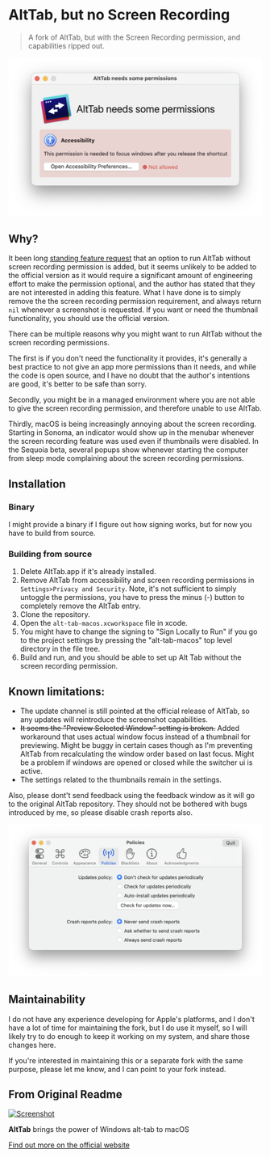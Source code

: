 # AltTab, but no Screen Recording

> A fork of AltTab, but with the Screen Recording permission, and capabilities ripped out. 

![Preview of alt tab without screen recording permission](docs/public/readme/preview.png)


## Why? 

It been long [standing feature request](https://github.com/lwouis/alt-tab-macos/issues/1082) that an option to run AltTab without screen recording permission is added, but it seems unlikely to be added to the official version as it would require a significant amount of engineering effort to make the permission optional, and the author has stated that they are not interested in adding this feature. What I have done is to simply remove the the screen recording permission requirement, and always return `nil` whenever a screenshot is requested. If you want or need the thumbnail functionality, you should use the official version.

There can be multiple reasons why you might want to run AltTab without the screen recording permissions. 

The first is if you don't need the functionality it provides, it's generally a best practice to not give an app more permissions than it needs, and while the code is open source, and I have no doubt that the author's intentions are good, it's better to be safe than sorry.

Secondly, you might be in a managed environment where you are not able to give the screen recording permission, and therefore unable to use AltTab. 

Thirdly, macOS is being increasingly annoying about the screen recording. Starting in Sonoma, an indicator would show up in the menubar whenever the screen recording feature was used even if thumbnails were disabled. In the Sequoia beta, several popups show whenever starting the computer from sleep mode complaining about the screen recording permissions. 


## Installation

### Binary
I might provide a binary if I figure out how signing works, but for now you have to build from source.

### Building from source

1. Delete AltTab.app if it's already installed. 
2. Remove AltTab from accessibility and screen recording permissions in `Settings>Privacy and Security`. Note, it's not sufficient to simply untoggle the permissions, you have to press the minus (-) button to completely remove the AltTab entry. 
3. Clone the repository.
4. Open the `alt-tab-macos.xcworkspace` file in xcode. 
5. You might have to change the signing to "Sign Locally to Run" if you go to the project settings by pressing the "alt-tab-macos" top level directory in the file tree. 
6. Build and run, and you should be able to set up Alt Tab without the screen recording permission. 

## Known limitations: 

- The update channel is still pointed at the official release of AltTab, so any updates will reintroduce the screenshot capabilities. 
- ~~It seems the "Preview Selected Window" setting is broken.~~ Added workaround that uses actual window focus instead of a thumbnail for previewing. Might be buggy in certain cases though as I'm preventing AltTab from recalculating the window order based on last focus. Might be a problem if windows are opened or closed while the switcher ui is active. 
- The settings related to the thumbnails remain in the settings. 

Also, please dont't send feedback using the feedback window as it will go to the original AltTab repository. They should not be bothered with bugs introduced by me, so please disable crash reports also. 

![Please disable crashreports](docs/public/readme/disableAutoUpdatesAndCrashReports.png)

## Maintainability

I do not have any experience developing for Apple's platforms, and I don't have a lot of time for maintaining the fork, but I do use it myself, so I will likely try to do enough to keep it working on my system, and share those changes here.

If you're interested in maintaining this or a separate fork with the same purpose, please let me know, and I can point to your fork instead.


## From Original Readme
[![Screenshot](docs/public/demo/frontpage.jpg)](docs/public/demo/frontpage.jpg)

**AltTab** brings the power of Windows alt-tab to macOS

[Find out more on the official website](https://alt-tab-macos.netlify.app/)
